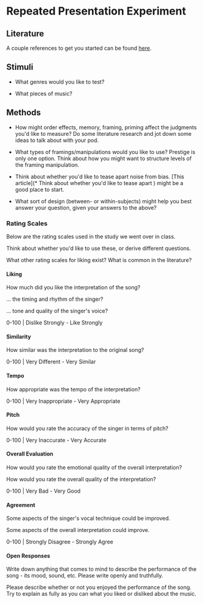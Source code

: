 # Repeated Presentation Experiment

## Literature
A couple references to get you started can be found [here](https://avakiai.github.io/expra_winter2021-2022/projects/repeated_presentation/literature). 

## Stimuli

* What genres would you like to test?

* What pieces of music?

## Methods

* How might order effects, memory, framing, priming affect the judgments you'd like to measure? Do some literature research and jot down some ideas to talk about with your pod. 

* What types of framings/manipulations would you like to use? Prestige is only one option. Think about how you might want to structure levels of the framing manipulation. 

* Think about whether you'd like to tease apart noise from bias. [This article](* Think about whether you'd like to tease apart
) might be a good place to start. 

* What sort of design (between- or within-subjects) might help you best answer your question, given your answers to the above?

### Rating Scales

Below are the rating scales used in the study we went over in class. 

Think about whether you'd like to use these, or derive different questions. 

What other rating scales for liking exist? What is common in the literature?

#### Liking
How much did you like the interpretation of the song?

... the timing and rhythm of the singer?

... tone and quality of the singer's voice?

0-100 | Dislike Strongly - Like Strongly

#### Similarity
How similar was the interpretation to the original song?

0-100 | Very Different - Very Similar

#### Tempo
How appropriate was the tempo of the interpretation?

0-100 | Very Inappropriate - Very Appropriate

#### Pitch
How would you rate the accuracy of the singer in terms of pitch?

0-100 | Very Inaccurate - Very Accurate

#### Overall Evaluation
How would you rate the emotional quality of the overall interpretation?

How would you rate the overall quality of the interpretation?

0-100 | Very Bad - Very Good

#### Agreement
Some aspects of the singer's vocal technique could be improved. 

Some aspects of the overall interpretation could improve. 

0-100 | Strongly Disagree - Strongly Agree

#### Open Responses
Write down anything that comes to mind to describe the performance of the song - its mood, sound, etc. Please write openly and truthfully.

Please describe whether or not you enjoyed the performance of the song. Try to explain as fully as you can what you liked or disliked about the music. 